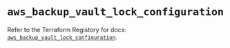 # `aws_backup_vault_lock_configuration`

Refer to the Terraform Registory for docs: [`aws_backup_vault_lock_configuration`](https://registry.terraform.io/providers/hashicorp/aws/5.22.0/docs/resources/backup_vault_lock_configuration).
